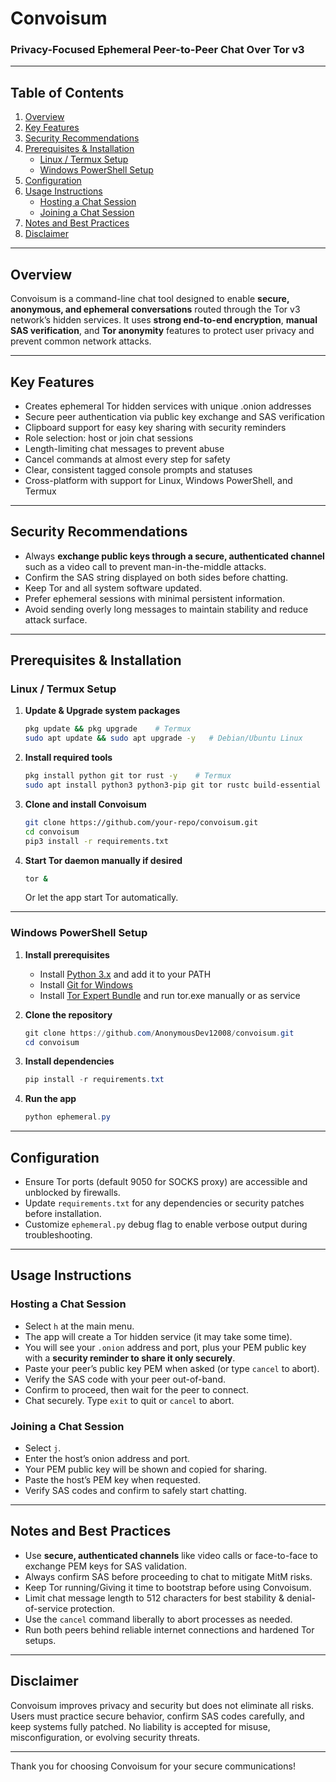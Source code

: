 # Convoisum

### Privacy-Focused Ephemeral Peer-to-Peer Chat Over Tor v3

***

## Table of Contents

1. [Overview](#overview)  
2. [Key Features](#key-features)  
3. [Security Recommendations](#security-recommendations)  
4. [Prerequisites & Installation](#prerequisites--installation)  
   - [Linux / Termux Setup](#linux--termux-setup)  
   - [Windows PowerShell Setup](#windows-powershell-setup)  
5. [Configuration](#configuration)  
6. [Usage Instructions](#usage-instructions)  
   - [Hosting a Chat Session](#hosting-a-chat-session)  
   - [Joining a Chat Session](#joining-a-chat-session)  
7. [Notes and Best Practices](#notes-and-best-practices)  
8. [Disclaimer](#disclaimer)  

***

## Overview

Convoisum is a command-line chat tool designed to enable **secure, anonymous, and ephemeral conversations** routed through the Tor v3 network’s hidden services. It uses **strong end-to-end encryption**, **manual SAS verification**, and **Tor anonymity** features to protect user privacy and prevent common network attacks.

***

## Key Features

- Creates ephemeral Tor hidden services with unique .onion addresses  
- Secure peer authentication via public key exchange and SAS verification  
- Clipboard support for easy key sharing with security reminders  
- Role selection: host or join chat sessions  
- Length-limiting chat messages to prevent abuse  
- Cancel commands at almost every step for safety  
- Clear, consistent tagged console prompts and statuses  
- Cross-platform with support for Linux, Windows PowerShell, and Termux

***

## Security Recommendations

- Always **exchange public keys through a secure, authenticated channel** such as a video call to prevent man-in-the-middle attacks.  
- Confirm the SAS string displayed on both sides before chatting.  
- Keep Tor and all system software updated.  
- Prefer ephemeral sessions with minimal persistent information.  
- Avoid sending overly long messages to maintain stability and reduce attack surface.

***

## Prerequisites & Installation

### Linux / Termux Setup

1. **Update & Upgrade system packages**
   ```bash
   pkg update && pkg upgrade    # Termux
   sudo apt update && sudo apt upgrade -y   # Debian/Ubuntu Linux
   ```
2. **Install required tools**
   ```bash
   pkg install python git tor rust -y    # Termux
   sudo apt install python3 python3-pip git tor rustc build-essential -y   # Linux
   ```
3. **Clone and install Convoisum**
   ```bash
   git clone https://github.com/your-repo/convoisum.git
   cd convoisum
   pip3 install -r requirements.txt
   ```
4. **Start Tor daemon manually if desired**
   ```bash
   tor &
   ```
   Or let the app start Tor automatically.

***

### Windows PowerShell Setup

1. **Install prerequisites**
   - Install [Python 3.x](https://www.python.org/downloads/windows/) and add it to your PATH  
   - Install [Git for Windows](https://gitforwindows.org/)  
   - Install [Tor Expert Bundle](https://www.torproject.org/download/tor/) and run tor.exe manually or as service  

2. **Clone the repository**
   ```powershell
   git clone https://github.com/AnonymousDev12008/convoisum.git
   cd convoisum
   ```
3. **Install dependencies**
   ```powershell
   pip install -r requirements.txt
   ```
4. **Run the app**
   ```powershell
   python ephemeral.py
   ```

***

## Configuration

- Ensure Tor ports (default 9050 for SOCKS proxy) are accessible and unblocked by firewalls.  
- Update `requirements.txt` for any dependencies or security patches before installation.  
- Customize `ephemeral.py` debug flag to enable verbose output during troubleshooting.

***

## Usage Instructions

### Hosting a Chat Session

- Select `h` at the main menu.  
- The app will create a Tor hidden service (it may take some time).  
- You will see your `.onion` address and port, plus your PEM public key with a **security reminder to share it only securely**.  
- Paste your peer’s public key PEM when asked (or type `cancel` to abort).  
- Verify the SAS code with your peer out-of-band.  
- Confirm to proceed, then wait for the peer to connect.  
- Chat securely. Type `exit` to quit or `cancel` to abort.

### Joining a Chat Session

- Select `j`.  
- Enter the host’s onion address and port.  
- Your PEM public key will be shown and copied for sharing.  
- Paste the host’s PEM key when requested.  
- Verify SAS codes and confirm to safely start chatting.

***

## Notes and Best Practices

- Use **secure, authenticated channels** like video calls or face-to-face to exchange PEM keys for SAS validation.  
- Always confirm SAS before proceeding to chat to mitigate MitM risks.  
- Keep Tor running/Giving it time to bootstrap before using Convoisum.  
- Limit chat message length to 512 characters for best stability & denial-of-service protection.  
- Use the `cancel` command liberally to abort processes as needed.  
- Run both peers behind reliable internet connections and hardened Tor setups.  

***

## Disclaimer

Convoisum improves privacy and security but does not eliminate all risks. Users must practice secure behavior, confirm SAS codes carefully, and keep systems fully patched. No liability is accepted for misuse, misconfiguration, or evolving security threats.

***

Thank you for choosing Convoisum for your secure communications!


